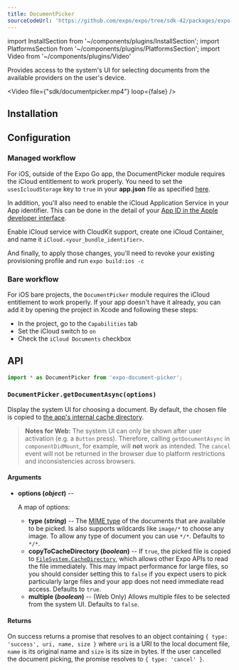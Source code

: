 ```yaml
---
title: DocumentPicker
sourceCodeUrl: 'https://github.com/expo/expo/tree/sdk-42/packages/expo-document-picker'
---
```


import InstallSection from '~/components/plugins/InstallSection';
import PlatformsSection from '~/components/plugins/PlatformsSection';
import Video from '~/components/plugins/Video'

Provides access to the system's UI for selecting documents from the available providers on the user's device.

<Video file={"sdk/documentpicker.mp4"} loop={false} />

<PlatformsSection android emulator ios simulator web />

## Installation

<InstallSection packageName="expo-document-picker" />

## Configuration

### Managed workflow

For iOS, outside of the Expo Go app, the DocumentPicker module requires the iCloud entitlement to work properly. You need to set the `usesIcloudStorage` key to `true` in your **app.json** file as specified [here](../../../workflow/configuration.md#ios).

In addition, you'll also need to enable the iCloud Application Service in your App identifier. This can be done in the detail of your [App ID in the Apple developer interface](https://developer.apple.com/account/ios/identifier/bundle).

Enable iCloud service with CloudKit support, create one iCloud Container, and name it `iCloud.<your_bundle_identifier>`.

And finally, to apply those changes, you'll need to revoke your existing provisioning profile and run `expo build:ios -c`

### Bare workflow

For iOS bare projects, the `DocumentPicker` module requires the iCloud entitlement to work properly. If your app doesn't have it already, you can add it by opening the project in Xcode and following these steps:

- In the project, go to the `Capabilities` tab
- Set the iCloud switch to `on`
- Check the `iCloud Documents` checkbox

## API

```js
import * as DocumentPicker from 'expo-document-picker';
```

### `DocumentPicker.getDocumentAsync(options)`

Display the system UI for choosing a document. By default, the chosen file is copied to [the app's internal cache directory](filesystem.md#filesystemcachedirectory).

> **Notes for Web:** The system UI can only be shown after user activation (e.g. a `Button` press). Therefore, calling `getDocumentAsync` in `componentDidMount`, for example, will **not** work as intended. The `cancel` event will not be returned in the browser due to platform restrictions and inconsistencies across browsers.

#### Arguments

- **options (_object_)** --

  A map of options:

  - **type (_string_)** -- The [MIME type](https://en.wikipedia.org/wiki/Media_type) of the documents that are available to be picked. Is also supports wildcards like `image/*` to choose any image. To allow any type of document you can use `*/*`. Defaults to `*/*`.
  - **copyToCacheDirectory (_boolean_)** -- If `true`, the picked file is copied to [`FileSystem.CacheDirectory`](filesystem.md#filesystemcachedirectory), which allows other Expo APIs to read the file immediately. This may impact performance for large files, so you should consider setting this to `false` if you expect users to pick particularly large files and your app does not need immediate read access. Defaults to `true`.
  - **multiple (_boolean_)** -- (Web Only) Allows multiple files to be selected from the system UI. Defaults to `false`.

#### Returns

On success returns a promise that resolves to an object containing `{ type: 'success', uri, name, size }` where `uri` is a URI to the local document file, `name` is its original name and `size` is its size in bytes.
If the user cancelled the document picking, the promise resolves to `{ type: 'cancel' }`.
